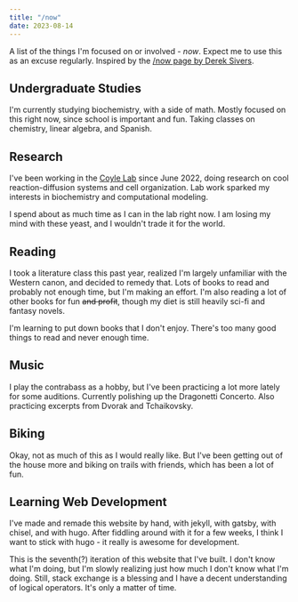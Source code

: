 ```yaml
---
title: "/now"
date: 2023-08-14
---
```

A list of the things I'm focused on or involved - *now*. Expect me to use this as an excuse regularly. Inspired by the [/now page by Derek Sivers](https://sive.rs/nowff).

## Undergraduate Studies
I'm currently studying biochemistry, with a side of math.
Mostly focused on this right now, since school is important and fun.
Taking classes on chemistry, linear algebra, and Spanish.

## Research
I've been working in the [Coyle Lab](https://coylelab.org) since June 2022, doing research on cool reaction-diffusion systems and cell organization.
Lab work sparked my interests in biochemistry and computational modeling.

I spend about as much time as I can in the lab right now.
I am losing my mind with these yeast, and I wouldn't trade it for the world.

## Reading
I took a literature class this past year, realized I'm largely unfamiliar with the Western canon, and decided to remedy that.
Lots of books to read and probably not enough time, but I'm making an effort.
I'm also reading a lot of other books for fun ~~and profit~~, though my diet is still heavily sci-fi and fantasy novels.

I'm learning to put down books that I don't enjoy.
There's too many good things to read and never enough time.

## Music
I play the contrabass as a hobby, but I've been practicing a lot more lately for some auditions.
Currently polishing up the Dragonetti Concerto.
Also practicing excerpts from Dvorak and Tchaikovsky.

## Biking
Okay, not as much of this as I would really like.
But I've been getting out of the house more and biking on trails with friends, which has been a lot of fun.

## Learning Web Development
I've made and remade this website by hand, with jekyll, with gatsby, with chisel, and with hugo.
After fiddling around with it for a few weeks, I think I want to stick with hugo - it really is awesome for development.

This is the seventh(?) iteration of this website that I've built.
I don't know what I'm doing, but I'm slowly realizing just how much I don't know what I'm doing.
Still, stack exchange is a blessing and I have a decent understanding of logical operators.
It's only a matter of time. 